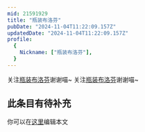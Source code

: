 ```yaml
---
mid: 21591929
title: "瓶装布洛芬"
pubDate: "2024-11-04T11:22:09.157Z"
updatedDate: "2024-11-04T11:22:09.157Z"
profile:
  {
    Nickname: ["瓶装布洛芬"],
  }
---
```


关注[瓶装布洛芬](https://space.bilibili.com/21591929)谢谢喵~ 关注[瓶装布洛芬](https://space.bilibili.com/21591929)谢谢喵~

## 此条目有待补充
你可以在[这里](https://github.com/Yuhanawa/VTuber.ICU/edit/master/src/content/v/瓶装布洛芬/index.md)编辑本文
